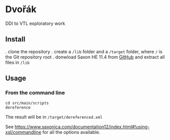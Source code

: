 # Dvořák

DDI to VTL exploratory work

## Install

. clone the repository
. create a `/lib` folder and a `/target` folder, where `/` is the Git repository root
. donwload Saxon HE 11.4 from [GitHub](https://github.com/Saxonica/Saxon-HE/blob/main/11/Java/SaxonHE11-4J.zip) and extract all files in `/lib`

## Usage

### From the command line

```
cd src/main/scripts
dereference
```

The result will be in `/target/dereferenced.xml`

See https://www.saxonica.com/documentation12/index.html#!using-xsl/commandline for all the options available.

